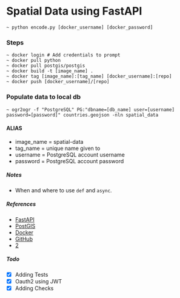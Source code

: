 # Spatial Data using FastAPI

```
~ python encode.py [docker_username] [docker_password]
```

### Steps

```
~ docker login # Add credentials to prompt
~ docker pull python
~ docker pull postgis/postgis
~ docker build -t [image_name] .
~ docker tag [image_name]:[tag_name] [docker_username]:[repo]
~ docker push [docker_username]/[repo]
```

### Populate data to local db

```
~ ogr2ogr -f "PostgreSQL" PG:"dbname=[db_name] user=[username] password=[password]" countries.geojson -nln spatial_data
```

#### ALIAS

- image_name = spatial-data
- tag_name = unique name given to
- username = PostgreSQL account username
- password = PostgreSQL account password

##### Notes

- When and where to use `def` and `async`.

##### References

- [FastAPI](https://www.fastapitutorial.com/)
- [PostGIS](http://postgis.net/)
- [Docker](https://testdriven.io/blog/fastapi-crud/)
- [GitHub](https://github.com/nofoobar/JobBoard-Fastapi/blob/main/backend/tests/conftest.py)
- [2](https://github.com/jordaneremieff/django-fastapi-example/blob/main/django_fastapi/project/settings.py)

##### Todo

- [x] Adding Tests
- [x] Oauth2 using JWT
- [x] Adding Checks
